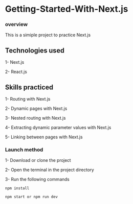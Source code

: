# Getting-Started-With-Next.js

### overview
This is a simiple project to practice Next.js

## Technologies used

1- Next.js

2- React.js


## Skills practiced

1- Routing with Next.js

2- Dynamic pages with Next.js

3- Nested routing with Next.js

4- Extracting dynamic parameter values with Next.js
 
5- Linking between pages with Next.js

### Launch method

1- Download or clone the project

2- Open the terminal in the project directory

3- Run the following commands

```
npm install

npm start or npm run dev
```
